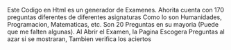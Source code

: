 Este Codigo en Html es un generador de Examenes. Ahorita cuenta con 170 preguntas diferentes de diferentes asignaturas
Como lo son Humanidades, Programacion, Matematicas, etc.
Son 20 Preguntas en su mayoria (Puede que me falten algunas).
Al Abrir el Examen, la Pagina Escogera Preguntas al azar si se mostraran, Tambien verifica los aciertos

